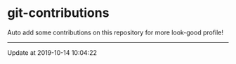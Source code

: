 # git-contributions

Auto add some contributions on this repository for more look-good profile!

---

Update at 2019-10-14 10:04:22
